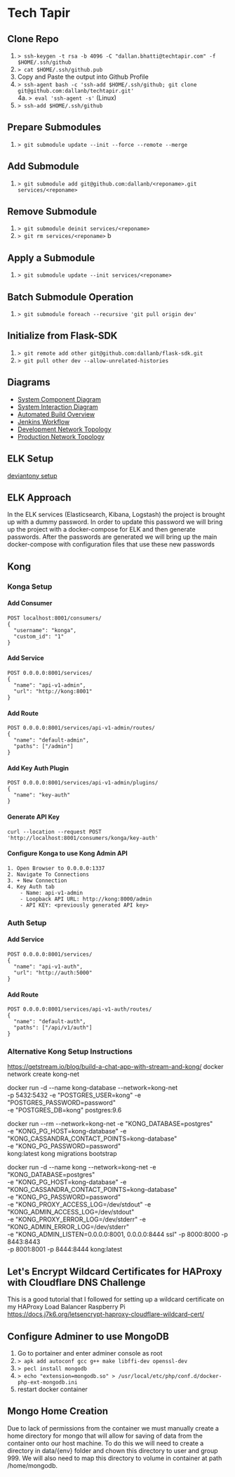 # Tech Tapir

## Clone Repo

1. `> ssh-keygen -t rsa -b 4096 -C "dallan.bhatti@techtapir.com" -f $HOME/.ssh/github`
2. `> cat $HOME/.ssh/github.pub`
3. Copy and Paste the output into Github Profile
4. `> ssh-agent bash -c 'ssh-add $HOME/.ssh/github; git clone git@github.com:dallanb/techtapir.git'`  
   4a. `> eval 'ssh-agent -s'` (Linux)
5. `> ssh-add $HOME/.ssh/github`

## Prepare Submodules

1. `> git submodule update --init --force --remote --merge`

## Add Submodule

1. `> git submodule add git@github.com:dallanb/<reponame>.git services/<reponame>`

## Remove Submodule

1. `> git submodule deinit services/<reponame>`
2. `> git rm services/<reponame>`
b
## Apply a Submodule

1. `> git submodule update --init services/<reponame>`

## Batch Submodule Operation

1. `> git submodule foreach --recursive 'git pull origin dev'`

## Initialize from Flask-SDK

1. `> git remote add other git@github.com:dallanb/flask-sdk.git`
2. `> git pull other dev --allow-unrelated-histories`

## Diagrams
- [System Component Diagram](https://drive.google.com/file/d/1wI9KgLVSBMGdCZI7l0wpYpSfIZ9m6E2y/view?usp=sharing)
- [System Interaction Diagram](https://drive.google.com/file/d/1I4qd8TWiNAW0mLw97XzvMVPcviF5VnoR/view?usp=sharing)
- [Automated Build Overview](https://drive.google.com/file/d/1F-E_JWUe55KcaqDOAZV_Y7XK2gjsSDr4/view?usp=sharing)
- [Jenkins Workflow](https://drive.google.com/file/d/1sQJjAZoJCgqOaCbvPW0UmWWJXgOSjgZM/view?usp=sharing)
- [Development Network Topology](https://drive.google.com/file/d/1EwzkqHFXOWuR-XdLA_s6_-S01Va6To-J/view?usp=sharing)
- [Production Network Topology](https://drive.google.com/file/d/19aA7H-7ja94zW2KS6yB4uXldcWZDkNvy/view?usp=sharing)

## ELK Setup
[deviantony setup](https://github.com/deviantony/docker-elk#initial-setup)

## ELK Approach

In the ELK services (Elasticsearch, Kibana, Logstash) the project is brought up with a dummy password. In order to update this
password we will bring up the project with a docker-compose for ELK and then generate passwords. After the passwords are generated we will
bring up the main docker-compose with configuration files that use these new passwords

## Kong

### Konga Setup

#### Add Consumer

```
POST localhost:8001/consumers/
{
  "username": "konga",
  "custom_id": "1"
}
```

#### Add Service

```
POST 0.0.0.0:8001/services/
{
  "name": "api-v1-admin",
  "url": "http://kong:8001"
}
```

#### Add Route

```
POST 0.0.0.0:8001/services/api-v1-admin/routes/
{
  "name": "default-admin",
  "paths": ["/admin"]
}
```

#### Add Key Auth Plugin

```
POST 0.0.0.0:8001/services/api-v1-admin/plugins/
{
  "name": "key-auth"
}
```

#### Generate API Key

```
curl --location --request POST 'http://localhost:8001/consumers/konga/key-auth'
```

#### Configure Konga to use Kong Admin API

```
1. Open Browser to 0.0.0.0:1337
2. Navigate To Connections
3. + New Connection
4. Key Auth tab
    - Name: api-v1-admin
    - Loopback API URL: http://kong:8000/admin
    - API KEY: <previously generated API key>
```

### Auth Setup

#### Add Service

```
POST 0.0.0.0:8001/services/
{
  "name": "api-v1-auth",
  "url": "http://auth:5000"
}
```

#### Add Route

```
POST 0.0.0.0:8001/services/api-v1-auth/routes/
{
  "name": "default-auth",
  "paths": ["/api/v1/auth"]
}
```

### Alternative Kong Setup Instructions
https://getstream.io/blog/build-a-chat-app-with-stream-and-kong/
docker network create kong-net

docker run -d --name kong-database --network=kong-net \
  -p 5432:5432 -e "POSTGRES_USER=kong" -e "POSTGRES_PASSWORD=password"\
  -e "POSTGRES_DB=kong" postgres:9.6

docker run --rm --network=kong-net -e "KONG_DATABASE=postgres" \
  -e "KONG_PG_HOST=kong-database" -e "KONG_CASSANDRA_CONTACT_POINTS=kong-database" \
  -e "KONG_PG_PASSWORD=password" \
  kong:latest kong migrations bootstrap

docker run -d --name kong --network=kong-net -e "KONG_DATABASE=postgres" \
  -e "KONG_PG_HOST=kong-database" -e "KONG_CASSANDRA_CONTACT_POINTS=kong-database" \
  -e "KONG_PG_PASSWORD=password" \
  -e "KONG_PROXY_ACCESS_LOG=/dev/stdout" -e "KONG_ADMIN_ACCESS_LOG=/dev/stdout" \
  -e "KONG_PROXY_ERROR_LOG=/dev/stderr" -e "KONG_ADMIN_ERROR_LOG=/dev/stderr" \
  -e "KONG_ADMIN_LISTEN=0.0.0.0:8001, 0.0.0.0:8444 ssl" -p 8000:8000 -p 8443:8443 \
  -p 8001:8001 -p 8444:8444 kong:latest

## Let's Encrypt Wildcard Certificates for HAProxy with Cloudflare DNS Challenge
This is a good tutorial that I followed for setting up a wildcard certificate on my HAProxy Load Balancer Raspberry Pi  
https://docs.j7k6.org/letsencrypt-haproxy-cloudflare-wildcard-cert/

## Configure Adminer to use MongoDB

1. Go to portainer and enter adminer console as root
2. `> apk add autoconf gcc g++ make libffi-dev openssl-dev`
3. `> pecl install mongodb`
4. `> echo "extension=mongodb.so" > /usr/local/etc/php/conf.d/docker-php-ext-mongodb.ini`
5. restart docker container

## Mongo Home Creation

Due to lack of permissions from the container we must manually create a home directory for mongo that will allow
for saving of data from the container onto our host machine. To do this we will need to create a directory in data/{env} folder 
and chown this directory to user and group 999. We will also need to map this directory to volume in container at path /home/mongodb.

